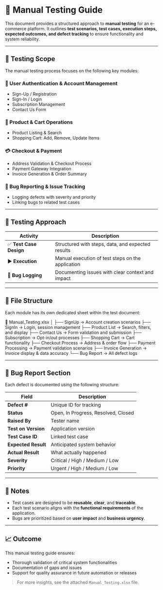 # 📖 Manual Testing Guide

This document provides a structured approach to **manual testing** for an e-commerce platform. It outlines **test scenarios, test cases, execution steps, expected outcomes, and defect tracking** to ensure functionality and system reliability.

---

## 🧭 Testing Scope

The manual testing process focuses on the following key modules:

### 🔐 User Authentication & Account Management
- Sign-Up / Registration
- Sign-In / Login
- Subscription Management
- Contact Us Form

### 🛒 Product & Cart Operations
- Product Listing & Search
- Shopping Cart: Add, Remove, Update Items

### 💳 Checkout & Payment
- Address Validation & Checkout Process
- Payment Gateway Integration
- Invoice Generation & Order Summary

### 🐞 Bug Reporting & Issue Tracking
- Logging defects with severity and priority
- Linking bugs to related test cases

---

## 🧪 Testing Approach

| Activity        | Description |
|----------------|-------------|
| ✅ **Test Case Design** | Structured with steps, data, and expected results |
| ▶️ **Execution**        | Manual execution of test steps on the application |
| 🐛 **Bug Logging**      | Documenting issues with clear context and impact |

---

## 📁 File Structure

Each module has its own dedicated sheet within the test document:

📄 Manual_Testing.xlsx
│
├── SignUp → Account creation scenarios
├── SignIn → Login, session management
├── Product List → Search, filters, and display
├── Contact Us → Form validation and submission
├── Subscription → Opt-in/out processes
├── Shopping Cart → Cart functionality
├── Checkout Process → Address & order flow
├── Payment Processing → Payment validation scenarios
├── Invoice Generation → Invoice display & data accuracy
└── Bug Report → All defect logs

---

## 🐞 Bug Report Section

Each defect is documented using the following structure:

| Field             | Description |
|------------------|-------------|
| **Defect #**         | Unique ID for tracking |
| **Status**           | Open, In Progress, Resolved, Closed |
| **Raised By**        | Tester name |
| **Test on Version**  | Application version |
| **Test Case ID**     | Linked test case |
| **Expected Result**  | Anticipated system behavior |
| **Actual Result**    | What actually happened |
| **Severity**         | Critical / High / Medium / Low |
| **Priority**         | Urgent / High / Medium / Low |

---

## 📌 Notes

- Test cases are designed to be **reusable**, **clear**, and **traceable**.
- Each test scenario aligns with the **functional requirements** of the application.
- Bugs are prioritized based on **user impact** and **business urgency**.

---

## 📈 Outcome

This manual testing guide ensures:

- Thorough validation of critical system functionalities
- Documentation of gaps and issues
- Support for quality assurance in future automation or releases

> For more insights, see the attached `Manual_Testing.xlsx` file.
